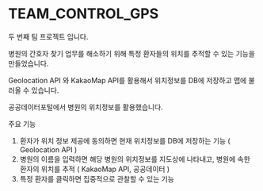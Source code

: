 # TEAM_CONTROL_GPS

두 번째 팀 프로젝트 입니다.

병원의 간호자 찾기 업무를 해소하기 위해 특정 환자들의 위치를 추적할 수 있는 기능을 만들었습니다.

Geolocation API 와 KakaoMap API를 활용해서 위치정보를 DB에 저장하고 맵에 불러올 수 있습니다.

공공데이터포털에서 병원의 위치정보를 활용했습니다.

주요 기능
 1. 환자가 위치 정보 제공에 동의하면 현재 위치정보를 DB에 저장하는 기능 ( Geolocation API )
 2. 병원의 이름을 입력하면 해당 병원의 위치정보를 지도상에 나타내고, 병원에 속한 환자의 위치를 추적 ( KakaoMap API, 공공데이터 )
 3. 특정 환자를 클릭하면 집중적으로 관찰할 수 있는 기능
